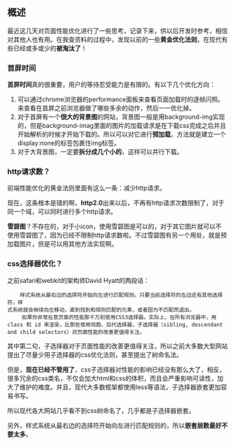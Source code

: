 ## 概述

最近这几天对页面性能优化进行了一些思考，记录下来，供以后开发时参考，相信对其他人也有用。在我查资料的过程中，发现以前的一些**黄金优化法则**，在现代有些已经或多或少的**被淘汰了**！

### 首屏时间

**首屏时间**真的很重要，用户的等待忍受能力是有限的。有以下几个优化方向：

1. 可以通过chrome浏览器的performance面板来查看页面加载时的逐帧闪照。来查看在首屏之前浏览器做了哪些多余的动作，然后一一优化掉。
2. 对于首屏有一个**很大的背景图**的网站，背景图一般是用background-img实现的，但是background-imag里面的图片的加载请求是在下载css完成之后并且开始解析的时候才开始下载的。所以可以对它进行**预加载**，方法就是建立一个display:none的标签包裹住img标签。
3. 对于大背景图，一定要**拆分成几个小的**，这样可以并行下载。

### http请求数？

前端性能优化的黄金法则里面有这么一条：减少http请求。

现在，这条根本是错的啊，**http2.0**出来以后，不再有http请求次数限制了，对于同一个域，可以同时进行多个http请求。

**雪碧图**？不存在的，对于小icon，使用雪碧图是可以的，对于其它图片就可以不使用雪碧图了，因为已经不限制http请求数啦。不过雪碧图有另一个用处，就是预加载图片，但是可以用其他方法实现啊。

### css选择器优化？

之前safari和webkit的架构师David Hyatt的两段话：

```
    样式系统从最右边的选择符开始向左进行匹配规则。只要当前选择符的左边还有其他选择符，样
式系统就会继续向左移动，直到找到和规则匹配的元素，或者因为不匹配而退出。
　   如果你非常在意页面的性能那千万别使用CSS3选择器。实际上，在所有浏览器中，用 class 和 id 来渲染，比那些使用同胞，后代选择器，子选择器（sibling, descendant and child selectors）对页面性能的改善更值得关注。
```

其中第二句，子选择器对于页面性能的改善更值得关注，所以之前大多数大型网站提出了尽量少用子选择器的css优化法则，甚至提出了树命名法。

但是，**现在已经不管用了**，css子选择器对性能的影响已经没有那么大了，相反，很多冗余的css类名，不仅会加大html和css的体积，而且会严重影响可读性，加大了维护的难度。并且，现代大多数框架都使用less等语法，子选择器嵌套更加容易书写。

所以现代各大网站几乎看不到css树命名了，几乎都是子选择器嵌套。

另外，样式系统从最右边的选择符开始向左进行匹配规则的，所以**嵌套层数最好不要太多**。

